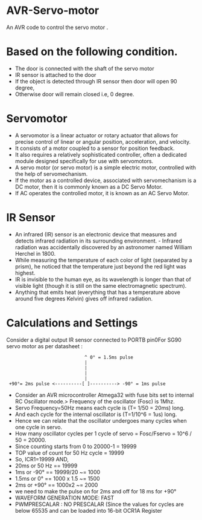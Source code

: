 # AVR-Servo-motor
An AVR code to control the servo motor .

# Based on the following condition.
- The door is connected with the shaft of the servo motor 
- IR sensor is attached to the door
- If the object is detected through IR sensor then door will open 90 degree,
- Otherwise door will remain closed i.e, 0 degree. 

# Servomotor
- A servomotor is a linear actuator or rotary actuator that allows for precise control of linear or angular position, acceleration, and velocity.
- It consists of a motor coupled to a sensor for position feedback. 
- It also requires a relatively sophisticated controller, often a dedicated module designed specifically for use with servomotors.
- A servo motor (or servo motor) is a simple electric motor, controlled with the help of servomechanism. 
- If the motor as a controlled device, associated with servomechanism is a DC motor, then it is commonly known as a DC Servo Motor.
- If AC operates the controlled motor, it is known as an AC Servo Motor.

# IR Sensor
- An infrared (IR) sensor is an electronic device that measures and detects infrared radiation in its surrounding environment.  - Infrared radiation was accidentally discovered by an astronomer named William Herchel in 1800. 
- While measuring the temperature of each color of light (separated by a prism), he noticed that the temperature just beyond the red light was highest.
- IR is invisible to the human eye, as its wavelength is longer than that of visible light (though it is still on the same electromagnetic spectrum).
- Anything that emits heat (everything that has a temperature above around five degrees Kelvin) gives off infrared radiation.

# Calculations and Settings
Consider a digital output IR sensor connected to PORTB pin0For SG90 servo motor as per datasheet :

                                 ^ 0° = 1.5ms pulse
                                 |
                                 |
                                 |
                                 |
     +90°= 2ms pulse <----------[ ]----------> -90° = 1ms pulse


- Consider an AVR microcontroller Atmega32 with fuse bits set to internal RC Oscillator mode.> Frequency of the oscillator (Fosc) is 1Mhz.    
- Servo Frequency=50Hz means each cycle is (T= 1/50 = 20ms) long.
- And each cycle for the internal oscillator is (T=1/10^6 = 1us) long.
- Hence we can relate that the oscillator undergoes many cycles when one cycle in servo.
- How many oscillator cycles per 1 cycle of servo = Fosc/Fservo = 10^6 / 50 = 20000.
- Since counting starts from 0 to 20000-1 = 19999
- TOP value of count for 50 Hz cycle = 19999
- So, ICR1=19999
AND,
- 20ms or 50 Hz == 19999
- 1ms or -90° == 19999/20 ~= 1000 
- 1.5ms or 0° == 1000 x 1.5 ~= 1500
- 2ms or +90° == 1000x2 ~= 2000
- we need to make the pulse on for 2ms and off for 18 ms for +90°
- WAVEFORM GENERATION MODE: FAST
- PWMPRESCALAR : NO PRESCALAR (Since the values for cycles are below 65535 and can be loaded into 16-bit OCR1A Register



